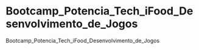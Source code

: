 # Bootcamp_Potencia_Tech_iFood_Desenvolvimento_de_Jogos
Bootcamp_Potencia_Tech_iFood_Desenvolvimento_de_Jogos
